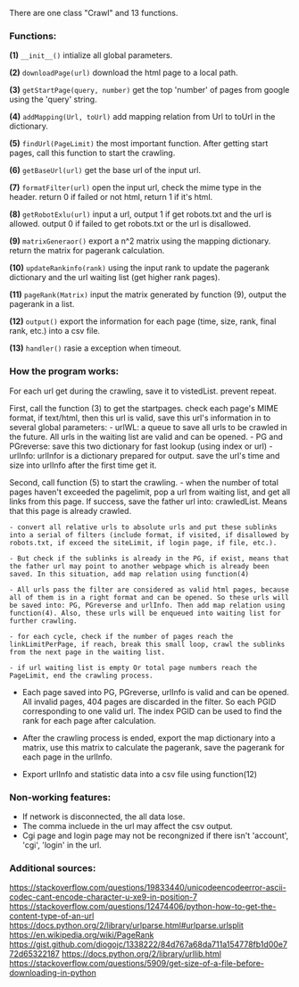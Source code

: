 There are one class "Crawl" and 13 functions.
### Functions:
**(1)** `__init__()`
intialize all global parameters.

**(2)** `downloadPage(url)`
download the html page to a local path.

**(3)** `getStartPage(query, number)`
get the top 'number' of pages from google using the 'query' string.

**(4)** `addMapping(Url, toUrl)`
add mapping relation from Url to toUrl in the dictionary.

**(5)** `findUrl(PageLimit)`
the most important function. After getting start pages, call this function to start the crawling.

**(6)** `getBaseUrl(url)`
get the base url of the input url.

**(7)** `formatFilter(url)`
open the input url, check the mime type in the header. return 0 if failed or not html, return 1 if it's html.

**(8)** `getRobotExlu(url)`
input a url,  output 1 if get robots.txt and the url is allowed. output 0 if failed to get robots.txt or the url is disallowed.

**(9)** `matrixGeneraor()`
export a n^2 matrix using the mapping dictionary. return the matrix for pagerank calculation.

**(10)** `updateRankinfo(rank)`
using the input rank to update the pagerank dictionary and the url waiting list (get higher rank pages).

**(11)** `pageRank(Matrix)`
input the matrix generated by function (9), output the pagerank in a list.

**(12)** `output()`
export the information for each page (time, size, rank, final rank, etc.) into a csv file.

**(13)** `handler()`
rasie a exception when timeout.



### How the program works:

For each url get during the crawling, save it to vistedList. prevent repeat.

First, call the function (3) to get the startpages. check each page's MIME format, if text/html, then this url is valid, save this url's information in to several global parameters:
	- urlWL: a queue to save all urls to be crawled in the future. All urls in the waiting list are valid and can be opened.
	- PG and PGreverse: save this two dictionary for fast lookup (using index or url)
	- urlInfo: urlInfor is a dictionary prepared for output. save the url's time and size into urlInfo after the first time get it.

Second, call function (5) to start the crawling.
	- when the number of total pages haven't exceeded the pagelimit, pop a url from waiting list, and get all links from this page. If success, save the father url into: crawledList. Means that this page is already crawled.

	- convert all relative urls to absolute urls and put these sublinks into a serial of filters (include format, if visited, if disallowed by robots.txt, if exceed the siteLimit, if login page, if file, etc.).

	- But check if the sublinks is already in the PG, if exist, means that the father url may point to another webpage which is already been saved. In this situation, add map relation using function(4)

	- All urls pass the filter are considered as valid html pages, because all of them is in a right format and can be opened. So these urls will be saved into: PG, PGreverse and urlInfo. Then add map relation using function(4). Also, these urls will be enqueued into waiting list for further crawling.

	- for each cycle, check if the number of pages reach the linkLimitPerPage, if reach, break this small loop, crawl the sublinks from the next page in the waiting list.

	- if url waiting list is empty Or total page numbers reach the PageLimit, end the crawling process.

- Each page saved into PG, PGreverse, urlInfo is valid and can be opened. All invalid pages, 404 pages are discarded in the filter. So each PGID corresponding to one valid url. The index PGID can be used to find the rank for each page after calculation.

- After the crawling process is ended, export the map dictionary into a matrix, use this matrix to calculate the pagerank, save the pagerank for each page in the urlInfo.

- Export urlInfo and statistic data into a csv file using function(12)


### Non-working features:
- If network is disconnected, the all data lose.
- The comma incluede in the url may affect the csv output.
- Cgi page and login page may not be recongnized if there isn't 'account', 'cgi', 'login' in the url.


### Additional sources:
https://stackoverflow.com/questions/19833440/unicodeencodeerror-ascii-codec-cant-encode-character-u-xe9-in-position-7
https://stackoverflow.com/questions/12474406/python-how-to-get-the-content-type-of-an-url
https://docs.python.org/2/library/urlparse.html#urlparse.urlsplit
https://en.wikipedia.org/wiki/PageRank
https://gist.github.com/diogojc/1338222/84d767a68da711a154778fb1d00e772d65322187
https://docs.python.org/2/library/urllib.html
https://stackoverflow.com/questions/5909/get-size-of-a-file-before-downloading-in-python
